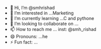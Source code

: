 - 👋 Hi, I’m @smhrishad
- 👀 I’m interested in ...Marketing
- 🌱 I’m currently learning ...C and pythone
- 💞️ I’m looking to collaborate on ...
- 📫 How to reach me ... inst: @smh_rishad
- 😄 Pronouns: ...he
- ⚡ Fun fact: ...

<!---
smhrishad/smhrishad is a ✨ special ✨ repository because its `README.md` (this file) appears on your GitHub profile.
You can click the Preview link to take a look at your changes.
--->
